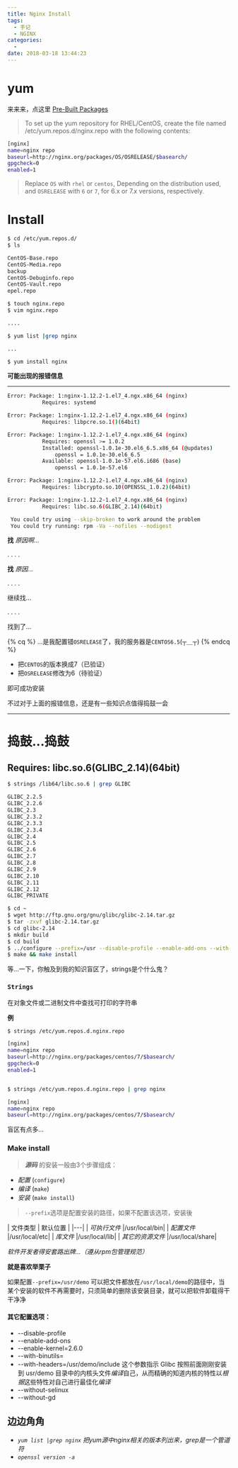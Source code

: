```yaml
---
title: Nginx Install
tags:
  - 手记
  - NGINX
categories:
  -
date: 2018-03-18 13:44:23
---
```



# yum

来来来，点这里
[Pre-Built Packages](http://nginx.org/en/linux_packages.html#stable)

> To set up the yum repository for RHEL/CentOS,
> create the file named /etc/yum.repos.d/nginx.repo with the following contents:

<!-- more -->

```bash
[nginx]
name=nginx repo
baseurl=http://nginx.org/packages/OS/OSRELEASE/$basearch/
gpgcheck=0
enabled=1
```
> Replace `OS` with `rhel` or `centos`,
> Depending on the distribution used, and `OSRELEASE` with `6` or `7`, for 6.x or 7.x versions, respectively.

# Install

```bash
$ cd /etc/yum.repos.d/
$ ls

CentOS-Base.repo
CentOS-Media.repo
backup
CentOS-Debuginfo.repo
CentOS-Vault.repo
epel.repo

$ touch nginx.repo
$ vim nginx.repo

....

$ yum list |grep nginx

...

$ yum install nginx
```

**可能出现的报错信息**

---

```bash
Error: Package: 1:nginx-1.12.2-1.el7_4.ngx.x86_64 (nginx)
           Requires: systemd

Error: Package: 1:nginx-1.12.2-1.el7_4.ngx.x86_64 (nginx)
           Requires: libpcre.so.1()(64bit)

Error: Package: 1:nginx-1.12.2-1.el7_4.ngx.x86_64 (nginx)
           Requires: openssl >= 1.0.2
           Installed: openssl-1.0.1e-30.el6_6.5.x86_64 (@updates)
               openssl = 1.0.1e-30.el6_6.5
           Available: openssl-1.0.1e-57.el6.i686 (base)
               openssl = 1.0.1e-57.el6

Error: Package: 1:nginx-1.12.2-1.el7_4.ngx.x86_64 (nginx)
           Requires: libcrypto.so.10(OPENSSL_1.0.2)(64bit)

Error: Package: 1:nginx-1.12.2-1.el7_4.ngx.x86_64 (nginx)
           Requires: libc.so.6(GLIBC_2.14)(64bit)

 You could try using --skip-broken to work around the problem
 You could try running: rpm -Va --nofiles --nodigest
```

**找** *原因啊...*

.
.
.
.

**找** *原因...*

.
.
.
.

继续找...

.
.
.
.

找到了...


{% cq %} ...是我配置错`OSRELEASE`了，我的服务器是`CENTOS6.5`(┬＿┬) {% endcq %}


+ 把`CENTOS`的版本换成7（已验证）
+ 把`OSRELEASE`修改为6（待验证）

即可成功安装

不过对于上面的报错信息，还是有一些知识点值得捣鼓一会

---

# 捣鼓...捣鼓

## Requires: libc.so.6(GLIBC_2.14)(64bit)

```bash
$ strings /lib64/libc.so.6 | grep GLIBC

GLIBC_2.2.5
GLIBC_2.2.6
GLIBC_2.3
GLIBC_2.3.2
GLIBC_2.3.3
GLIBC_2.3.4
GLIBC_2.4
GLIBC_2.5
GLIBC_2.6
GLIBC_2.7
GLIBC_2.8
GLIBC_2.9
GLIBC_2.10
GLIBC_2.11
GLIBC_2.12
GLIBC_PRIVATE

$ cd ~
$ wget http://ftp.gnu.org/gnu/glibc/glibc-2.14.tar.gz
$ tar -zxvf glibc-2.14.tar.gz
$ cd glibc-2.14
$ mkdir build
$ cd build
$ ../configure --prefix=/usr --disable-profile --enable-add-ons --with-headers=/usr/include --with-binutils=/usr/bin
$ make && make install
```

等...一下，你触及到我的知识盲区了，strings是个什么鬼？


### `Strings`

在对象文件或二进制文件中查找可打印的字符串

**例**

```bash
$ strings /etc/yum.repos.d.nginx.repo

[nginx]
name=nginx repo
baseurl=http://nginx.org/packages/centos/7/$basearch/
gpgcheck=0
enabled=1


$ strings /etc/yum.repos.d.nginx.repo | grep nginx

[nginx]
name=nginx repo
baseurl=http://nginx.org/packages/centos/7/$basearch/
```


盲区有点多...

### Make install

> ***源码*** 的安装一般由3个步骤组成：

+ *配置* (`configure`)
+ *编译* (`make`)
+ *安装* (`make install`)

> `--prefix`选项是配置安装的路径，如果不配置该选项，安装後

| 文件类型 | 默认位置 |
|---|
| *可执行文件*     |/usr/local/bin|
| *配置文件*      |/usr/local/etc|
| *库文件*        |/usr/local/lib|
| *其它的资源文件* |/usr/local/share|

*软件开发者得安套路出牌...（遵从rpm包管理规范）*


**就是喜欢举栗子**

如果配置`--prefix=/usr/demo`
可以把文件都放在`/usr/local/demo`的路径中，当某个安装的软件不再需要时，只须简单的删除该安装目录，就可以把软件卸载得干干净净

#### 其它配置选项：

+ --disable-profile
+ --enable-add-ons
+ --enable-kernel=2.6.0
+ --with-binutils=
+ --with-headers=/usr/demo/include
  这个参数指示 Glibc 按照前面刚刚安装到 usr/demo 目录中的内核头文件*编译*自己，从而精确的知道内核的特性以*根据*这些特性对自己进行最佳化*编译*
+ --without-selinux
+ --without-gd

## 边边角角

+ *`yum list |grep nginx` 把yum源中nginx相关的版本列出来，grep是一个管道符*
+ *`openssl version -a`*


